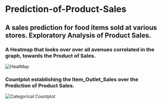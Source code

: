 # Prediction-of-Product-Sales
## A sales prediction for food items sold at various stores. Exploratory Analysis of Product Sales.

### A Heatmap that looks over over all avenues correlated in the graph, towards the Product of Sales.
![HeatMap](https://github.com/VALDE021/Prediction-of-Product-Sales/assets/134979886/52a820e9-356a-44ba-ad93-4c15f48c0431)
### Countplot establishing the Item_Outlet_Sales over the Prediction of Product Sales.
![Categorical Countplot](https://github.com/VALDE021/Prediction-of-Product-Sales/assets/134979886/9628ecc9-f723-4bff-95fc-3350b6a8c376)




